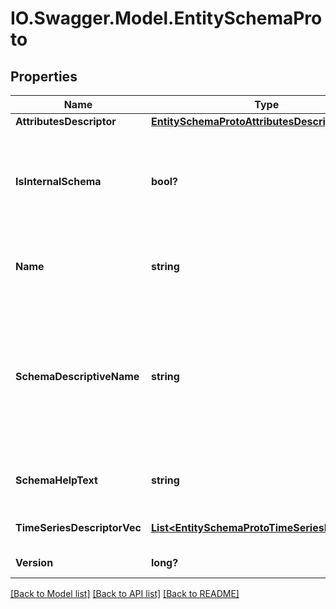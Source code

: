 # IO.Swagger.Model.EntitySchemaProto
## Properties

Name | Type | Description | Notes
------------ | ------------- | ------------- | -------------
**AttributesDescriptor** | [**EntitySchemaProtoAttributesDescriptor**](EntitySchemaProtoAttributesDescriptor.md) |  | [optional] 
**IsInternalSchema** | **bool?** | Specifies if this schema should be displayed in Advanced Diagnostics of the Cohesity Dashboard. If false, the schema is displayed. | [optional] 
**Name** | **string** | Specifies a name that uniquely identifies an entity schema such as &#39;kBridgeClusterStats&#39;. | [optional] 
**SchemaDescriptiveName** | **string** | Specifies the name of the Schema as displayed in Advanced Diagnostics of the Cohesity Dashboard. For example for the &#39;kBridgeClusterStats&#39; Schema, the descriptive name is &#39;Cluster Physical Stats&#39;. | [optional] 
**SchemaHelpText** | **string** | Specifies an optional informational description about the schema. | [optional] 
**TimeSeriesDescriptorVec** | [**List&lt;EntitySchemaProtoTimeSeriesDescriptor&gt;**](EntitySchemaProtoTimeSeriesDescriptor.md) | List of time series of data (set of data points) for metrics. | [optional] 
**Version** | **long?** | Specifies the version of the entity schema. | [optional] 

[[Back to Model list]](../README.md#documentation-for-models) [[Back to API list]](../README.md#documentation-for-api-endpoints) [[Back to README]](../README.md)

